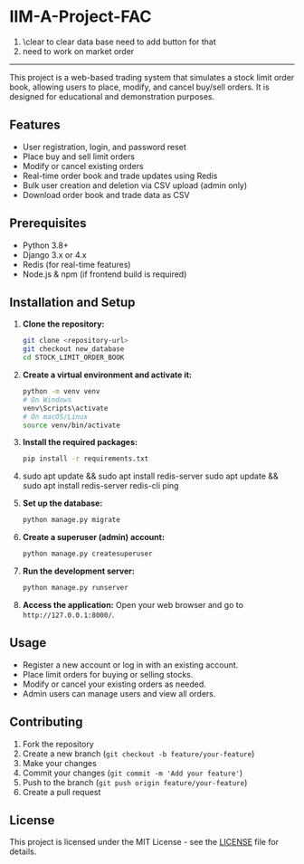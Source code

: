 # IIM-A-Project-FAC

1. \clear to clear data base need to add button for that
2. need to work on market order

---

This project is a web-based trading system that simulates a stock limit order book, allowing users to place, modify, and cancel buy/sell orders. It is designed for educational and demonstration purposes.

## Features

- User registration, login, and password reset
- Place buy and sell limit orders
- Modify or cancel existing orders
- Real-time order book and trade updates using Redis
- Bulk user creation and deletion via CSV upload (admin only)
- Download order book and trade data as CSV

## Prerequisites

- Python 3.8+
- Django 3.x or 4.x
- Redis (for real-time features)
- Node.js & npm (if frontend build is required)

## Installation and Setup

1. **Clone the repository:**
   ```sh
   git clone <repository-url>
   git checkout new_database
   cd STOCK_LIMIT_ORDER_BOOK
   ```
2. **Create a virtual environment and activate it:**
   ```sh
   python -m venv venv
   # On Windows
   venv\Scripts\activate
   # On macOS/Linux
   source venv/bin/activate
   ```
3. **Install the required packages:**
   ```sh
   pip install -r requirements.txt
   ```
4. sudo apt update && sudo apt install redis-server
    sudo apt update && sudo apt install redis-server
    redis-cli ping

5. **Set up the database:**
   ```sh
   python manage.py migrate
   ```
6. **Create a superuser (admin) account:**
   ```sh
   python manage.py createsuperuser
   ```
7. **Run the development server:**
   ```sh
   python manage.py runserver
   ```
8. **Access the application:**
   Open your web browser and go to `http://127.0.0.1:8000/`.

## Usage

- Register a new account or log in with an existing account.
- Place limit orders for buying or selling stocks.
- Modify or cancel your existing orders as needed.
- Admin users can manage users and view all orders.

## Contributing

1. Fork the repository
2. Create a new branch (`git checkout -b feature/your-feature`)
3. Make your changes
4. Commit your changes (`git commit -m 'Add your feature'`)
5. Push to the branch (`git push origin feature/your-feature`)
6. Create a pull request

## License

This project is licensed under the MIT License - see the [LICENSE](LICENSE) file for details.
